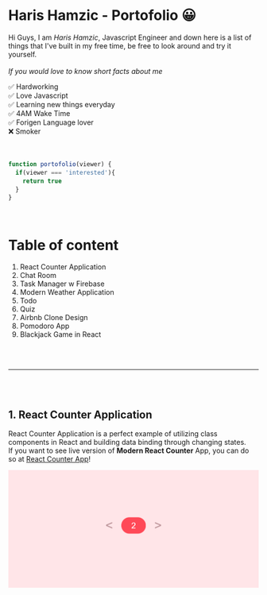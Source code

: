 # Haris Hamzic - Portofolio 😀

Hi Guys, I am *Haris Hamzic*, Javascript Engineer and down here is a list of things that I've built in my free time, be free to look around and try it yourself.<br /> <br />
*If you would love to know short facts about me*

✅ Hardworking<br />
✅ Love Javascript<br />
✅ Learning new things everyday<br />
✅ 4AM Wake Time<br />
✅ Forigen Language lover<br />
❌ Smoker<br />
<br /> <br />

```javascript
function portofolio(viewer) {
  if(viewer === 'interested'){
    return true
  }
}
```

<br /> 

# Table of content
1. React Counter Application
1. Chat Room
1. Task Manager w Firebase
1. Modern Weather Application
1. Todo 
1. Quiz 
1. Airbnb Clone Design
1. Pomodoro App
1. Blackjack Game in React

<br />
<br />

***

<br />
<br />

## 1. React Counter Application

React Counter Application is a perfect example of utilizing class components in React and building data binding through changing states. <br/>
If you want to see live version of **Modern React Counter** App, you can do so at [React Counter App](https://hamzic2019.github.io/react-counter/)! <br/>

![Snapshot of Modern React Counter App](https://raw.githubusercontent.com/hamzic2019/react-counter/master/react-counter-app.png)
